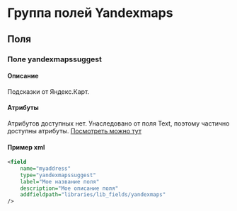 # Группа полей Yandexmaps


## Поля

### Поле yandexmapssuggest
#### Описание
Подсказки от Яндекс.Карт.

#### Атрибуты
Атрибутов доступных нет.
Унаследовано от поля Text, поэтому частично доступны атрибуты. [Посмотреть можно тут](https://docs.joomla.org/Special:MyLanguage/Text_form_field_type)

#### Пример xml
```xml
<field
    name="myaddress"
    type="yandexmapssuggest"
    label="Мое название поля"
    description="Мое описание поля"
    addfieldpath="libraries/lib_fields/yandexmaps"
/>
```